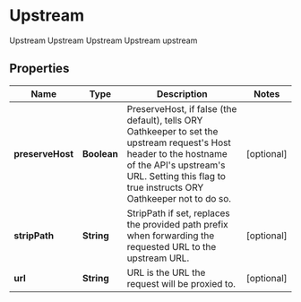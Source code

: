 

# Upstream

Upstream Upstream Upstream Upstream upstream

## Properties

Name | Type | Description | Notes
------------ | ------------- | ------------- | -------------
**preserveHost** | **Boolean** | PreserveHost, if false (the default), tells ORY Oathkeeper to set the upstream request&#39;s Host header to the hostname of the API&#39;s upstream&#39;s URL. Setting this flag to true instructs ORY Oathkeeper not to do so. |  [optional]
**stripPath** | **String** | StripPath if set, replaces the provided path prefix when forwarding the requested URL to the upstream URL. |  [optional]
**url** | **String** | URL is the URL the request will be proxied to. |  [optional]



